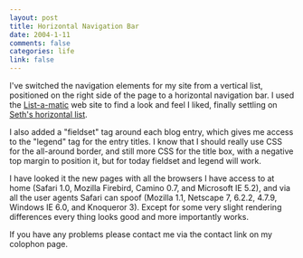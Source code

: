 ```yaml
--- 
layout: post
title: Horizontal Navigation Bar
date: 2004-1-11
comments: false
categories: life
link: false
---
```

I've switched the navigation elements for my site from a vertical list, positioned on the right side of the page to a horizontal navigation bar. I used the <a href="http://css.maxdesign.com.au/listamatic/" title="List-a-matic">List-a-matic</a> web site to find a look and feel I liked, finally settling on <a href="http://css.maxdesign.com.au/listamatic/horizontal19.htm" title="Seth's horizontal list">Seth's horizontal list</a>.

I also added a "fieldset" tag around each blog entry, which gives me access to the "legend" tag for the entry titles. I know that I should really use CSS for the all-around border, and still more CSS for the title box, with a negative top margin to position it, but for today fieldset and legend will work.

I have looked it the new pages with all the browsers I have access to at home (Safari 1.0, Mozilla Firebird, Camino 0.7, and Microsoft IE 5.2), and via all the user agents Safari can spoof (Mozilla 1.1, Netscape 7, 6.2.2, 4.7.9, Windows IE 6.0, and Knoqueror 3). Except for some very slight rendering differences every thing looks good and more importantly works.

If you have any problems please contact me via the contact link on my colophon page.
